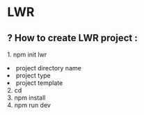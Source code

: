 # LWR

## ? How to create LWR project :
<ui> 1. npm init lwr </ui>
  <li> project directory name </li>
  <li> project type </li>
  <li> project template </li>
<ui> 2. cd <project-name> </ui> <br/>
<ui> 3. npm install </ui> <br/>
<ui> 4. npm run dev </ui> <br/>
